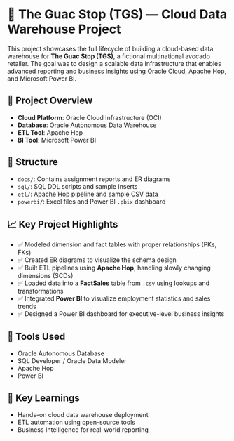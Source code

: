 # 🥑 The Guac Stop (TGS) — Cloud Data Warehouse Project

This project showcases the full lifecycle of building a cloud-based data warehouse for **The Guac Stop (TGS)**, a fictional multinational avocado retailer. The goal was to design a scalable data infrastructure that enables advanced reporting and business insights using Oracle Cloud, Apache Hop, and Microsoft Power BI.


## 📌 Project Overview

- **Cloud Platform**: Oracle Cloud Infrastructure (OCI)
- **Database**: Oracle Autonomous Data Warehouse
- **ETL Tool**: Apache Hop
- **BI Tool**: Microsoft Power BI


## 📁 Structure

- `docs/`: Contains assignment reports and ER diagrams
- `sql/`: SQL DDL scripts and sample inserts
- `etl/`: Apache Hop pipeline and sample CSV data
- `powerbi/`: Excel files and Power BI `.pbix` dashboard


## 📈 Key Project Highlights

- ✅ Modeled dimension and fact tables with proper relationships (PKs, FKs)
- ✅ Created ER diagrams to visualize the schema design
- ✅ Built ETL pipelines using **Apache Hop**, handling slowly changing dimensions (SCDs)
- ✅ Loaded data into a **FactSales** table from `.csv` using lookups and transformations
- ✅ Integrated **Power BI** to visualize employment statistics and sales trends
- ✅ Designed a Power BI dashboard for executive-level business insights


## 🚀 Tools Used

- Oracle Autonomous Database
- SQL Developer / Oracle Data Modeler
- Apache Hop
- Power BI


## 🧠 Key Learnings

- Hands-on cloud data warehouse deployment
- ETL automation using open-source tools
- Business Intelligence for real-world reporting

